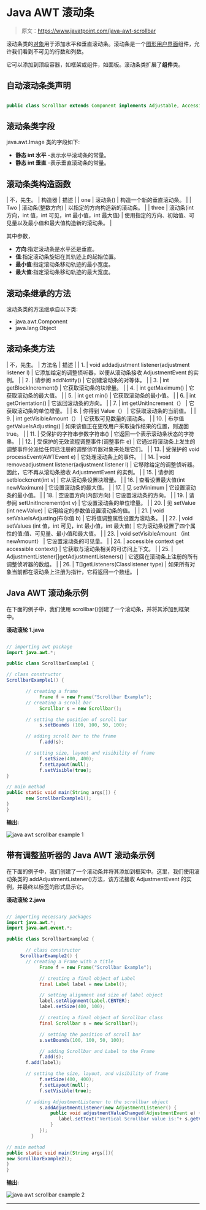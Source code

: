 # Java AWT 滚动条

> 原文：<https://www.javatpoint.com/java-awt-scrollbar>

滚动条类的[对象](https://www.javatpoint.com/object-and-class-in-java)用于添加水平和垂直滚动条。滚动条是一个[图形用户界面](https://www.javatpoint.com/gui-full-form)组件，允许我们看到不可见的行数和列数。

它可以添加到顶级容器，如框架或组件，如面板。滚动条类扩展了**组件**类。

## 自动滚动条类声明

```java

public class Scrollbar extends Component implements Adjustable, Accessible

```

## 滚动条类字段

java.awt.Image 类的字段如下:

*   **静态 int 水平** -表示水平滚动条的常量。
*   **静态 int 垂直** -表示垂直滚动条的常量。

## 滚动条类构造函数

| 不，先生。 | 构造器 | 描述 |
| one | 滚动条() | 构造一个新的垂直滚动条。 |
| Two | 滚动条(整数方向) | 以指定的方向构造新的滚动条。 |
| three | 滚动条(int 方向，int 值，int 可见，int 最小值，int 最大值) | 使用指定的方向、初始值、可见量以及最小值和最大值构造新的滚动条。 |

其中参数，

*   **方向**:指定滚动条是水平还是垂直。
*   **值**:指定滚动条旋钮在其轨迹上的起始位置。
*   **最小值**:指定滚动条移动轨迹的最小宽度。
*   **最大值**:指定滚动条移动轨迹的最大宽度。

## 滚动条继承的方法

滚动条类的方法继承自以下类:

*   java.awt.Component
*   java.lang.Object

## 滚动条类方法

| 不，先生。 | 方法名 | 描述 |
| 1. | void addadjustment listener(adjustment listener l) | 它添加给定的调整侦听器，以便从滚动条接收 AdjustmentEvent 的实例。 |
| 2. | 请参阅 addNotify() | 它创建滚动条的对等体。 |
| 3. | int getBlockIncrement() | 它获取滚动条的块增量。 |
| 4. | int getMaximum() | 它获取滚动条的最大值。 |
| 5. | int get min() | 它获取滚动条的最小值。 |
| 6. | int getOrientation() | 它返回滚动条的方向。 |
| 7. | int getUnitIncrement（） | 它获取滚动条的单位增量。 |
| 8. | 你得到 Value（） | 它获取滚动条的当前值。 |
| 9. | int getVisibleAmount（） | 它获取可见数量的滚动条。 |
| 10. | 布尔值 getValueIsAdjusting() | 如果该值正在更改用户采取操作结果的位置，则返回 true。 |
| 11. | 受保护的字符串参数字符串() | 它返回一个表示滚动条状态的字符串。 |
| 12. | 受保护的无效流程调整事件(调整事件 e) | 它通过将滚动条上发生的调整事件分派给任何已注册的调整侦听器对象来处理它们。 |
| 13. | 受保护的 void processEvent(AWTEvent e) | 它处理滚动条上的事件。 |
| 14. | void removeadjustment listener(adjustment listener l) | 它移除给定的调整侦听器。因此，它不再从滚动条接收 AdjustmentEvent 的实例。 |
| 15. | 请参阅 setblockcrent(int v) | 它从滚动条设置块增量。 |
| 16. | 查看设置最大值(int newMaximum) | 它设置滚动条的最大值。 |
| 17. | 见 setMinimum | 它设置滚动条的最小值。 |
| 18. | 空设置方向(内部方向) | 它设置滚动条的方向。 |
| 19. | 请参阅 setUnitIncrement(int v) | 它设置滚动条的单位增量。 |
| 20. | 见 setValue (int newValue) | 它用给定的参数值设置滚动条的值。 |
| 21. | void setValueIsAdjusting(布尔值 b) | 它将值调整属性设置为滚动条。 |
| 22. | void setValues (int 值，int 可见，int 最小值，int 最大值) | 它为滚动条设置了四个属性的值:值、可见量、最小值和最大值。 |
| 23. | void setVisibleAmount （int newAmount） | 它设置滚动条的可见量。 |
| 24. | accessible context get accessible context() | 它获取与滚动条相关的可访问上下文。 |
| 25. | AdjustmentListener[]getAdjustmentListeners() | 它返回在滚动条上注册的所有调整侦听器的数组。 |
| 26. | <t extends="" eventlistener="">T[]getListeners(Class<t>listener type)</t></t> | 如果所有对象当前都在滚动条上注册为指针，它将返回一个数组。 |

## Java AWT 滚动条示例

在下面的例子中，我们使用 scrollbar()创建了一个滚动条，并将其添加到框架中。

**滚动滚轮 1.java**

```java

// importing awt package
import java.awt.*; 

public class ScrollbarExample1 {  

// class constructor
ScrollbarExample1() {  

       // creating a frame
            Frame f = new Frame("Scrollbar Example");  
       // creating a scroll bar
            Scrollbar s = new Scrollbar();  

       // setting the position of scroll bar
            s.setBounds (100, 100, 50, 100);

       // adding scroll bar to the frame
            f.add(s);  

       // setting size, layout and visibility of frame
            f.setSize(400, 400);
            f.setLayout(null);  
            f.setVisible(true);  
}  

// main method
public static void main(String args[]) {  
       new ScrollbarExample1();  
}  
}  

```

**输出:**

![java awt scrollbar example 1](../img/35cf04643c34336d44e065046586d051.png)

## 带有调整监听器的 Java AWT 滚动条示例

在下面的例子中，我们创建了一个滚动条并将其添加到框架中。这里，我们使用滚动条类的 addAdjustmentListener()方法，该方法接收 AdjustmentEvent 的实例，并最终以标签的形式显示它。

**滚动滚轮 2.java**

```java

// importing necessary packages
import java.awt.*;  
import java.awt.event.*;  

public class ScrollbarExample2 { 

       // class constructor 
     ScrollbarExample2() {  
       // creating a Frame with a title 
            Frame f = new Frame("Scrollbar Example");  

            // creating a final object of Label
            final Label label = new Label(); 

            // setting alignment and size of label object         
            label.setAlignment(Label.CENTER);  
            label.setSize(400, 100);  

            // creating a final object of Scrollbar class
            final Scrollbar s = new Scrollbar();  

            // setting the position of scroll bar
            s.setBounds(100, 100, 50, 100);  

            // adding Scrollbar and Label to the Frame
            f.add(s);
       f.add(label);  

       // setting the size, layout, and visibility of frame 
            f.setSize(400, 400);  
            f.setLayout(null);  
            f.setVisible(true);

       // adding AdjustmentListener to the scrollbar object
            s.addAdjustmentListener(new AdjustmentListener() {  
                public void adjustmentValueChanged(AdjustmentEvent e) {  
                   label.setText("Vertical Scrollbar value is:"+ s.getValue());  
                }  
            });  
         }

// main method  
public static void main(String args[]){  
new ScrollbarExample2();  
}  
}  

```

**输出:**

![java awt scrollbar example 2](../img/0b6d4b987234dbdc1101c0a352eec8db.png)

* * *
